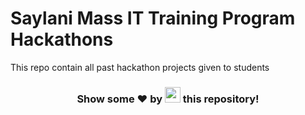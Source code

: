 # Saylani Mass IT Training Program Hackathons

This repo contain all past hackathon projects given to students

<h3 align="center">Show some ❤ by <img src="https://imgur.com/o7ncZFp.jpg" height=25px width=25px> this repository!</h3>

